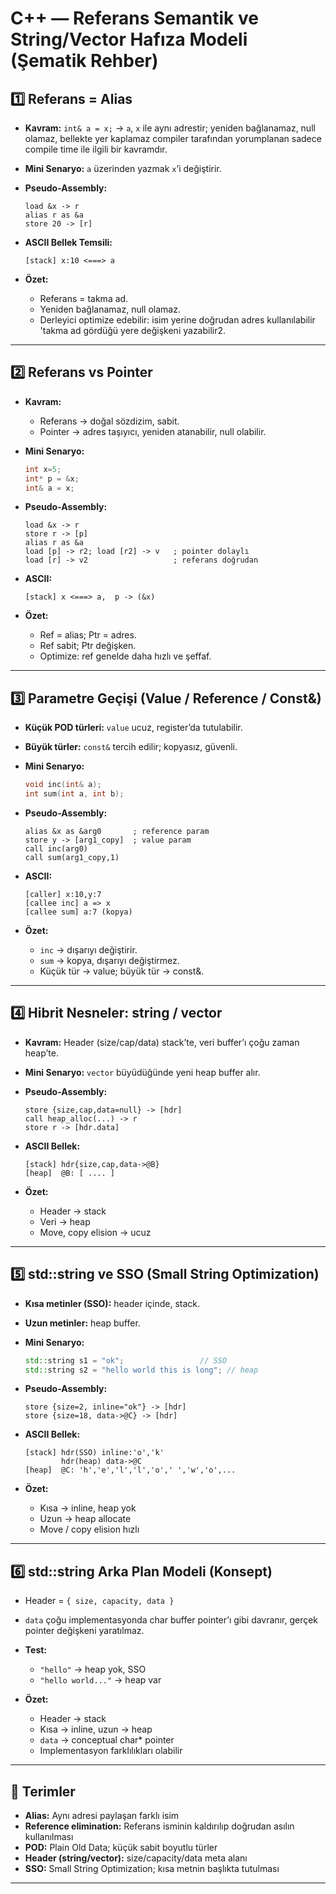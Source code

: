 # C++ — Referans Semantik ve String/Vector Hafıza Modeli (Şematik Rehber)

## 1️⃣ Referans = Alias

* **Kavram:** `int& a = x;` → `a`, `x` ile aynı adrestir; yeniden bağlanamaz, null olamaz, bellekte yer kaplamaz compiler tarafından yorumplanan sadece compile time ile ilgili bir kavramdır.
* **Mini Senaryo:** `a` üzerinden yazmak `x`’i değiştirir.
* **Pseudo-Assembly:**

  ```
  load &x -> r
  alias r as &a
  store 20 -> [r]
  ```
* **ASCII Bellek Temsili:**

  ```
  [stack] x:10 <===> a
  ```
* **Özet:**

  * Referans = takma ad.
  * Yeniden bağlanamaz, null olamaz.
  * Derleyici optimize edebilir: isim yerine doğrudan adres kullanılabilir 'takma ad gördüğü yere değişkeni yazabilir2.

---

## 2️⃣ Referans vs Pointer

* **Kavram:**

  * Referans → doğal sözdizim, sabit.
  * Pointer → adres taşıyıcı, yeniden atanabilir, null olabilir.
* **Mini Senaryo:**

  ```cpp
  int x=5; 
  int* p = &x; 
  int& a = x;
  ```
* **Pseudo-Assembly:**

  ```
  load &x -> r
  store r -> [p]
  alias r as &a
  load [p] -> r2; load [r2] -> v   ; pointer dolaylı
  load [r] -> v2                   ; referans doğrudan
  ```
* **ASCII:**

  ```
  [stack] x <===> a,  p -> (&x)
  ```
* **Özet:**

  * Ref = alias; Ptr = adres.
  * Ref sabit; Ptr değişken.
  * Optimize: ref genelde daha hızlı ve şeffaf.

---

## 3️⃣ Parametre Geçişi (Value / Reference / Const&)

* **Küçük POD türleri:** `value` ucuz, register’da tutulabilir.
* **Büyük türler:** `const&` tercih edilir; kopyasız, güvenli.
* **Mini Senaryo:**

  ```cpp
  void inc(int& a);
  int sum(int a, int b);
  ```
* **Pseudo-Assembly:**

  ```
  alias &x as &arg0       ; reference param
  store y -> [arg1_copy]  ; value param
  call inc(arg0)
  call sum(arg1_copy,1)
  ```
* **ASCII:**

  ```
  [caller] x:10,y:7
  [callee inc] a => x
  [callee sum] a:7 (kopya)
  ```
* **Özet:**

  * `inc` → dışarıyı değiştirir.
  * `sum` → kopya, dışarıyı değiştirmez.
  * Küçük tür → value; büyük tür → const&.

---

## 4️⃣ Hibrit Nesneler: string / vector

* **Kavram:** Header (size/cap/data) stack’te, veri buffer’ı çoğu zaman heap’te.
* **Mini Senaryo:** `vector` büyüdüğünde yeni heap buffer alır.
* **Pseudo-Assembly:**

  ```
  store {size,cap,data=null} -> [hdr]
  call heap_alloc(...) -> r
  store r -> [hdr.data]
  ```
* **ASCII Bellek:**

  ```
  [stack] hdr{size,cap,data->@B}
  [heap]  @B: [ .... ]
  ```
* **Özet:**

  * Header → stack
  * Veri → heap
  * Move, copy elision → ucuz

---

## 5️⃣ std::string ve SSO (Small String Optimization)

* **Kısa metinler (SSO):** header içinde, stack.
* **Uzun metinler:** heap buffer.
* **Mini Senaryo:**

  ```cpp
  std::string s1 = "ok";                 // SSO
  std::string s2 = "hello world this is long"; // heap
  ```
* **Pseudo-Assembly:**

  ```
  store {size=2, inline="ok"} -> [hdr]
  store {size=18, data->@C} -> [hdr]
  ```
* **ASCII Bellek:**

  ```
  [stack] hdr(SSO) inline:'o','k'
          hdr(heap) data->@C
  [heap]  @C: 'h','e','l','l','o',' ','w','o',...
  ```
* **Özet:**

  * Kısa → inline, heap yok
  * Uzun → heap allocate
  * Move / copy elision hızlı

---

## 6️⃣ std::string Arka Plan Modeli (Konsept)

* Header = `{ size, capacity, data }`
* `data` çoğu implementasyonda char buffer pointer’ı gibi davranır, gerçek pointer değişkeni yaratılmaz.
* **Test:**

  * `"hello"` → heap yok, SSO
  * `"hello world..."` → heap var
* **Özet:**

  * Header → stack
  * Kısa → inline, uzun → heap
  * `data` → conceptual char\* pointer
  * Implementasyon farklılıkları olabilir

---

## 🔑 Terimler

* **Alias:** Aynı adresi paylaşan farklı isim
* **Reference elimination:** Referans isminin kaldırılıp doğrudan asılın kullanılması
* **POD:** Plain Old Data; küçük sabit boyutlu türler
* **Header (string/vector):** size/capacity/data meta alanı
* **SSO:** Small String Optimization; kısa metnin başlıkta tutulması

---

